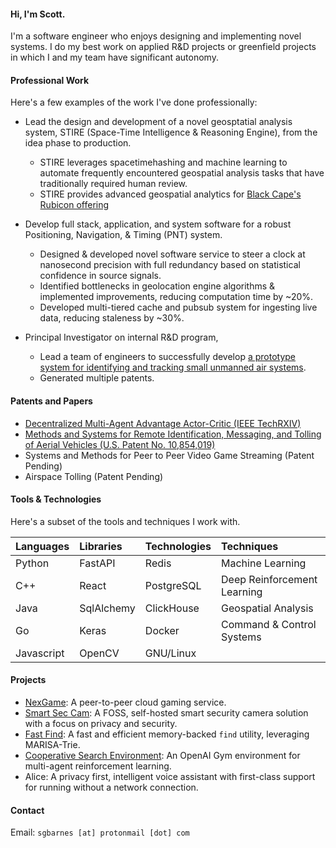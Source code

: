 #### Hi, I'm Scott.

I'm a software engineer who enjoys designing and implementing novel systems. 
I do my best work on applied R&D projects or greenfield projects in which I and my team have significant autonomy.

#### Professional Work

Here's a few examples of the work I've done professionally:

- Lead the design and development of a novel geosptatial analysis system, STIRE (Space-Time Intelligence & Reasoning Engine), from the idea phase to production. 
  - STIRE leverages spacetimehashing and machine learning to automate frequently encountered geospatial analysis tasks that have traditionally required human review.
  - STIRE provides advanced geospatial analytics for [Black Cape's Rubicon offering](https://blackcape.io/products/rubicon)

- Develop full stack, application, and system software for a robust Positioning, Navigation, & Timing (PNT) system.
  - Designed & developed novel software service to steer a clock at nanosecond precision with full redundancy based on statistical confidence in source signals.
  - Identified bottlenecks in geolocation engine algorithms & implemented improvements, reducing computation time by ~20%.
  - Developed multi-tiered cache and pubsub system for ingesting live data, reducing staleness by ~30%.

- Principal Investigator on internal R&D program, 
  - Lead a team of engineers to successfully develop [a prototype system for identifying and tracking small unmanned air systems](https://www.rtx.com/News/2020/04/03/Aviation-2030).
  - Generated multiple patents.

#### Patents and Papers

- [Decentralized Multi-Agent Advantage Actor-Critic (IEEE TechRXIV)](https://www.techrxiv.org/articles/preprint/Decentralized_Multi-Agent_Advantage_Actor-Critic/19166384)
- [Methods and Systems for Remote Identification, Messaging, and Tolling of Aerial Vehicles (U.S. Patent No. 10,854,019)](https://patft.uspto.gov/netacgi/nph-Parser?Sect1=PTO2&Sect2=HITOFF&p=1&u=%2Fnetahtml%2FPTO%2Fsearch-bool.html&r=1&f=G&l=50&co1=AND&d=PTXT&s1=10854019.PN.&OS=PN/10854019&RS=PN/10854019)
- Systems and Methods for Peer to Peer Video Game Streaming (Patent Pending)
- Airspace Tolling (Patent Pending)

#### Tools & Technologies

Here's a subset of the tools and techniques I work with.

| Languages     | Libraries     | Technologies  | Techniques                  |
|:--------------|:--------------|:--------------|:--------------              |
| Python        | FastAPI       | Redis         | Machine Learning            |
| C++           | React         | PostgreSQL    | Deep Reinforcement Learning |
| Java          | SqlAlchemy    | ClickHouse    | Geospatial Analysis         |
| Go            | Keras         | Docker        | Command & Control Systems   |
| Javascript    | OpenCV        | GNU/Linux     |                             |

#### Projects

- [NexGame](https://play.google.com/store/apps/details?id=com.app.nexgame): A peer-to-peer cloud gaming service.
- [Smart Sec Cam](https://github.com/scottbarnesg/smart-sec-cam): A FOSS, self-hosted smart security camera solution with a focus on privacy and security.
- [Fast Find](https://github.com/scottbarnesg/fastfind): A fast and efficient memory-backed `find` utility, leveraging MARISA-Trie.
- [Cooperative Search Environment](https://github.com/scottbarnesg/Cooperative_Search_Env): An OpenAI Gym environment for multi-agent reinforcement learning.
- Alice: A privacy first, intelligent voice assistant with first-class support for running without a network connection.

#### Contact

Email: `sgbarnes [at] protonmail [dot] com`

<!---
scottbarnesg/scottbarnesg is a ✨ special ✨ repository because its `README.md` (this file) appears on your GitHub profile.
You can click the Preview link to take a look at your changes.
--->
